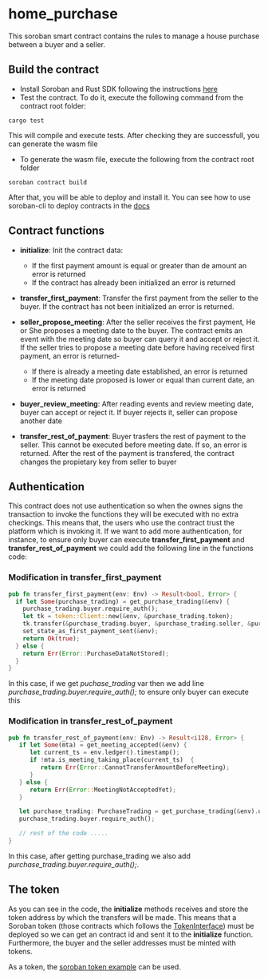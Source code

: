 # home_purchase
This soroban smart contract contains the rules to manage a house purchase between a buyer and a seller.

## Build the contract

- Install Soroban and Rust SDK following the instructions [here](https://soroban.stellar.org/docs/getting-started/setup)
- Test the contract. To do it, execute the following command from the contract root folder:

```
cargo test
```
This will compile and execute tests. After checking they are successfull, you can generate the wasm file
  
- To generate the wasm file, execute the following from the contract root folder

```shell
soroban contract build
```

After that, you will be able to deploy and install it. You can see how to use soroban-cli to deploy contracts in the [docs](https://soroban.stellar.org/docs/getting-started/hello-world)

## Contract functions

- **initialize**: Init the contract data:
  - If the first payment amount is equal or greater than de amount an error is returned
  - If the contract has already been initialized an error is returned
 
- **transfer_first_payment**: Transfer the first payment from the seller to the buyer. If the contract has not been initialized an error is returned.
- **seller_propose_meeting**: After the seller receives the first payment, He or She proposes a meeting date to the buyer. The contract emits an event with the meeting date so buyer can query it and accept or reject it. If the seller tries to propose a meeting date before having received first payment, an error is returned-
  - If there is already a meeting date established, an error is returned
  - If the meeting date proposed is lower or equal than current date, an error is returned
 
- **buyer_review_meeting**: After reading events and review meeting date, buyer can accept or reject it. If buyer rejects it, seller can propose another date
- **transfer_rest_of_payment**: Buyer trasfers the rest of payment to the seller. This cannot be executed before meeting date. If so, an error is returned. After the rest of the payment is transfered, the contract changes the propietary key from seller to buyer

## Authentication

This contract does not use authentication so when the ownes signs the transaction to invoke the functions they will be executed with no extra checkings. This means that, the users who use the contract trust the platform which is invoking it. If we want to add more authentication, for instance, to ensure only buyer can execute **transfer_first_payment** and **transfer_rest_of_payment** we could add the following line in the functions code:

### Modification in transfer_first_payment

```rust
pub fn transfer_first_payment(env: Env) -> Result<bool, Error> {
  if let Some(purchase_trading) = get_purchase_trading(&env) {
    purchase_trading.buyer.require_auth();
    let tk = token::Client::new(&env, &purchase_trading.token);
    tk.transfer(&purchase_trading.buyer, &purchase_trading.seller, &purchase_trading.first_payment);
    set_state_as_first_payment_sent(&env);
    return Ok(true);
  } else {
    return Err(Error::PurchaseDataNotStored);
  }
}
```
In this case, if we get *puchase_trading* var then we add line *purchase_trading.buyer.require_auth();* to ensure only buyer can execute this

### Modification in transfer_rest_of_payment

```rust
pub fn transfer_rest_of_payment(env: Env) -> Result<i128, Error> {
   if let Some(mta) = get_meeting_accepted(&env) {
      let current_ts = env.ledger().timestamp();
      if !mta.is_meeting_taking_place(current_ts)  {
         return Err(Error::CannotTransferAmountBeforeMeeting);
      }
   } else {
      return Err(Error::MeetingNotAcceptedYet);
   }

   let purchase_trading: PurchaseTrading = get_purchase_trading(&env).unwrap(); 
   purchase_trading.buyer.require_auth();

   // rest of the code .....  
}
```

In this case, after getting purchase_trading we also add *purchase_trading.buyer.require_auth();*.

## The token

As you can see in the code, the **initialize** methods receives and store the token address by which the transfers will be made. This means that a Soroban token (those contracts which follows the [TokenInterface](https://soroban.stellar.org/docs/reference/interfaces/token-interface)) must be deployed so we can get an contract id and sent it to the **initialize** function. Furthermore, the buyer and the seller addresses must be minted with tokens.

As a token, the [soroban token example](https://github.com/stellar/soroban-examples/tree/v0.9.2/token) can be used.

